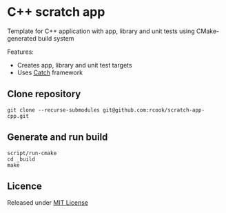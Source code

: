 # C++ scratch app

Template for C++ application with app, library and unit tests using CMake-generated build system

Features:

* Creates app, library and unit test targets
* Uses [Catch][catch] framework

## Clone repository

```
git clone --recurse-submodules git@github.com:rcook/scratch-app-cpp.git
```

## Generate and run build

```
script/run-cmake
cd _build
make
```

## Licence

Released under [MIT License][licence]

[catch]: https://github.com/philsquared/Catch
[licence]: LICENSE

